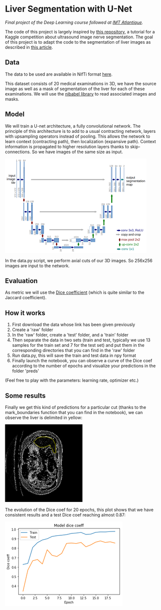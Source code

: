 # Liver Segmentation with U-Net

*Final project of the Deep Learning course followed at [IMT Atlantique](https://www.imt-atlantique.fr/en).*

The code of this project is largely inspired by [this repository](https://github.com/jocicmarko/ultrasound-nerve-segmentation), a tutorial for a Kaggle competition about ultrasound image nerve segmentation. The goal of this project is to adapt the code to the segmentation of liver images as described in [this article](https://arxiv.org/pdf/1702.05970.pdf).

## Data

The data to be used are available in NifTi format [here](https://www.dropbox.com/s/hx3dehfixjdifvu/ELU-502-ircad-dataset.zip?dl=0).

This dataset consists of 20 medical examinations in 3D, we have the source image as well as a mask of segmentation of the liver for each of these examinations. We will use the [nibabel library](http://nipy.org/nibabel/) to read associated images and masks.

## Model

We will train a U-net architecture, a fully convolutional network. The principle of this architecture is to add to a usual contracting network, layers with upsampling operators instead of pooling. This allows the network to learn context (contracting path), then localization (expansive path). Context information is propagated to higher resolution layers thanks to skip-connections. So we have images of the same size as input.

![U-Net Architecture](img/u-net-architecture.png)

In the data.py script, we perform axial cuts of our 3D images. So 256x256 images are input to the network.

## Evaluation

As metric we will use the [Dice coefficient](https://en.wikipedia.org/wiki/S%C3%B8rensen%E2%80%93Dice_coefficient) (which is quite similar to the Jaccard coefficient).

## How it works

1. First download the data whose link has been given previously
2. Create a 'raw' folder
3. In the 'raw' folder, create a 'test' folder, and a 'train' folder
4. Then separate the data in two sets (train and test, typically we use 13 samples for the train set and 7 for the test set) and put them in the corresponding directories that you can find in the 'raw' folder
5. Run data.py, this will save the train and test data in npy format
6. Finally launch the notebook, you can observe a curve of the Dice coef according to the number of epochs and visualize your predictions in the folder 'preds'

(Feel free to play with the parameters: learning rate, optimizer etc.)

## Some results

Finally we get this kind of predictions for a particular cut (thanks to the mark_boundaries function that you can find in the notebook), we can observe the liver is delimited in yellow:

![Segmentation Example](img/segmentation-example1.png)

The evolution of the Dice coef for 20 epochs, this plot shows that we have consistent results and a test Dice coef reaching almost 0.87:

![Dice Coefficient Evolution](img/dice-20epochs-example.png)